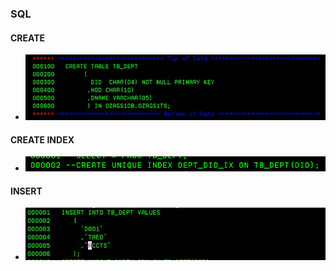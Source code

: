 ### SQL
#### CREATE
- ![CREATE1](./imgs/DB2/SQL/CREATE1.png)
#### CREATE INDEX
- ![CREATE INDEX 1](./imgs/DB2/SQL/CREATE_INDEX1.png)
#### INSERT
- ![INSERT](./imgs/DB2/SQL/INSERT1.png)